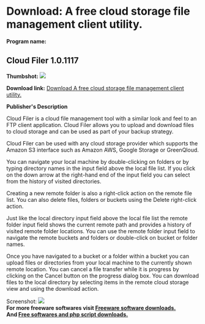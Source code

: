 # Download: A free cloud storage file management client utility.

**Program name:**

## Cloud Filer 1.0.1117

  
**Thumbshot:** ![](http://www.freewarefiles.com/screenshot/cloudfiler_md.jpg)   
  
**Download link:** [Download A free cloud storage file management client utility.](http://freesoftwares.boysofts.com/Cloud-Filer_program_94322.html)  
  


**Publisher's Description**  
  


Cloud Filer is a cloud file management tool with a similar look and feel to an FTP client application. Cloud Filer allows you to upload and download files to cloud storage and can be used as part of your backup strategy. 

Cloud Filer can be used with any cloud storage provider which supports the Amazon S3 interface such as Amazon AWS, Google Storage or GreenQloud.

You can navigate your local machine by double-clicking on folders or by typing directory names in the input field above the local file list. If you click on the down arrow at the right-hand end of the input field you can select from the history of visited directories.

Creating a new remote folder is also a right-click action on the remote file list. You can also delete files, folders or buckets using the Delete right-click action.

Just like the local directory input field above the local file list the remote folder input field shows the current remote path and provides a history of visited remote folder locations. You can use the remote folder input field to navigate the remote buckets and folders or double-click on bucket or folder names.

Once you have navigated to a bucket or a folder within a bucket you can upload files or directories from your local machine to the currently shown remote location. You can cancel a file transfer while it is progress by clicking on the Cancel button on the progress dialog box. You can download files to the local directory by selecting items in the remote cloud storage view and using the download action.

  
  
Screenshot: ![](http://www.freewarefiles.com/screenshot/cloudfiler.jpg)   
**For more freeware softwares visit [Freeware software downloads.](http://freesoftwares.boysofts.com/)**   
**And [Free softwares and php script downloads.](http://www.boysofts.com/)**
